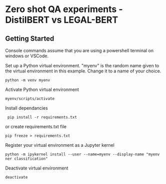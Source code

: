 # Zero shot QA experiments - DistilBERT vs LEGAL-BERT


## Getting Started
Console commands assume that you are using a powershell terminal on windows or VSCode.

Set up a Python virtual environment. "myenv" is the random name given to the virtual environment in this example. Change it to a name of your choice.
```
python -m venv myenv
```
Activate Python virtual environment
```
myenv/scripts/activate
```
Install dependancies
```
 pip install -r requirements.txt
 ```
or create requirements.txt file
```
pip freeze > requirements.txt
```
Register your virtual environment as a Jupyter kernel
```
python -m ipykernel install --user --name=myenv --display-name "myenv ner classification"
```
Deactivate virtual environment
```
deactivate
```